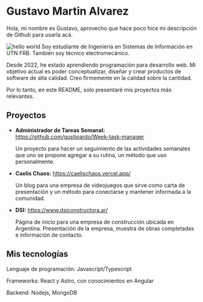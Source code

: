 
# Gustavo Martin Alvarez
Hola, mi nombre es Gustavo, aprovecho que hace poco hice mi descripción de Github para usarla acá.

![hello world](https://miro.medium.com/v2/resize:fit:1400/1*veRna0Vbw1_4OUnzW9rSzA.jpeg)
Soy estudiante de Ingeniería en Sistemas de Información en UTN FRB.
También soy técnico electromecánico.

Desde 2022, he estado aprendiendo programación para desarrollo web. Mi objetivo actual es poder conceptualizar, diseñar y crear productos de software de alta calidad.
Creo firmemente en la calidad sobre la cantidad.

Por lo tanto, en este README, solo presentaré mis proyectos más relevantes.
## Proyectos
- **Administrador de Tareas Semanal:** https://github.com/gustipardo/Week-task-manager

  Un proyecto para hacer un seguimiento de las actividades semanales que uno se propone agregar a su rutina, un método que uso personalmente.

- **Caelis Chaos:** https://caelischaos.vercel.app/

  Un blog para una empresa de videojuegos que sirve como carta de presentación y un método para conectarse y mantener informada a la comunidad.

- **DSI:** https://www.dsiconstructora.ar/
  
  Página de inicio para una empresa de construcción ubicada en Argentina. Presentación de la empresa, muestra de obras completadas e información de contacto.

## Mis tecnologías
Lenguaje de programación: Javascript/Typescript

Frameworks: React y Astro, con conocimientos en Angular

Backend: Nodejs, MongoDB